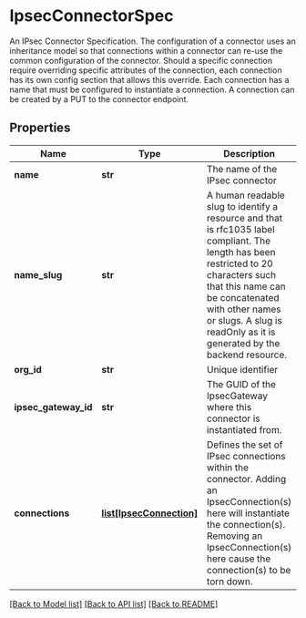 # IpsecConnectorSpec

An IPsec Connector Specification.  The configuration of a connector uses an inheritance model so that connections within a connector can re-use the common configuration of the connector.  Should a specific connection require overriding specific attributes of the connection, each connection has its own config section that allows this override.  Each connection has a name that must be configured to instantiate a connection. A connection can be created by a PUT to the  connector endpoint. 
## Properties
Name | Type | Description | Notes
------------ | ------------- | ------------- | -------------
**name** | **str** | The name of the IPsec connector  | 
**name_slug** | **str** | A human readable slug to identify a resource and that is rfc1035 label compliant. The length has been restricted to 20 characters such that this name can be concatenated with other names or slugs. A slug is readOnly as it is generated by the backend resource.  | [optional] 
**org_id** | **str** | Unique identifier | 
**ipsec_gateway_id** | **str** | The GUID of the IpsecGateway where this connector is instantiated from. | [optional] 
**connections** | [**list[IpsecConnection]**](IpsecConnection.md) | Defines the set of IPsec connections within the connector. Adding an IpsecConnection(s) here will instantiate the connection(s). Removing an IpsecConnection(s) here cause the connection(s) to be torn down.  | [optional] 

[[Back to Model list]](../README.md#documentation-for-models) [[Back to API list]](../README.md#documentation-for-api-endpoints) [[Back to README]](../README.md)


